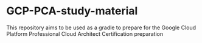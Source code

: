# GCP-PCA-study-material
This repository aims to be used as a gradle to prepare for the Google Cloud Platform Professional Cloud Architect Certification preparation
